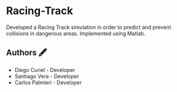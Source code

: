 # Racing-Track
Developed a Racing Track simulation in order to predict and prevent collisions in dangerous areas. Implemented using Matlab.

## Authors 🖋
- Diego Curiel - Developer
- Santiago Vera - Developer
- Carlos Palmieri - Developer
